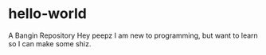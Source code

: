 # hello-world
A Bangin Repository
Hey peepz 
I am new to programming, but want to learn so I can make some shiz. 
